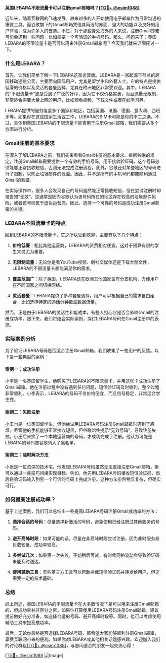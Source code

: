 **英国LEBARA不限流量卡可以注册gmail邮箱吗？[[TG💪+ @esim1088](https://t.me/s/esim1088)]**

近年来，随着互联网的飞速发展，越来越多的人开始使用电子邮箱作为日常沟通的重要工具。而谷歌旗下的Gmail邮箱凭借其简洁的界面、强大的功能以及良好的用户体验，成为许多人的首选。不过，对于那些身处海外的人来说，注册Gmail邮箱可能会遇到一些问题，比如需要一个可验证的手机号码。那么，问题来了：英国LEBARA的不限流量卡是否可以用来注册Gmail邮箱呢？今天我们就来详细探讨一下。

### 什么是LEBARA？

首先，让我们简单了解一下LEBARA这家运营商。LEBARA是一家起源于荷兰的跨国移动通信公司，主要面向国际用户，尤其是留学生和外籍人士。它的特点是提供低廉的价格以及灵活的套餐选择，尤其在欧洲地区非常受欢迎。其中，LEBARA的“不限流量卡”更是受到了广泛的好评，因为它不仅价格实惠，而且流量无限制，非常适合需要大量上网的用户，比如观看视频、下载文件或者在线学习等。

LEBARA提供的服务覆盖多个国家和地区，包括英国、法国、德国、意大利、西班牙等。如果你在这些国家生活或工作，LEBARA的SIM卡可能是你的不二之选。不过，具体到英国LEBARA的不限流量卡能否用于注册Gmail邮箱，我们需要从多个方面进行分析。

### Gmail注册的基本要求

在深入了解LEBARA之前，我们先来看看Gmail注册的基本要求。根据谷歌的规定，注册Gmail邮箱需要提供一个有效的手机号码，用于接收验证码。这个号码必须能够正常接收短信，否则无法完成注册流程。此外，谷歌还对某些地区的号码进行了限制，以防止垃圾邮件的泛滥。因此，并不是所有的手机号码都能顺利通过Gmail的验证。

在实际操作中，很多人会发现自己的号码虽然能正常接收短信，但在尝试注册时却被告知“无效”。这通常是因为谷歌认为该号码所在的地区存在较高的垃圾邮件风险，或者该号码属于虚拟运营商。因此，选择一个可靠的号码是成功注册Gmail邮箱的关键。

### LEBARA不限流量卡的特点

回到LEBARA的不限流量卡，它之所以受到欢迎，主要有以下几个特点：

1. **价格低廉**：相比其他运营商，LEBARA的资费相对便宜，这对于预算有限的学生来说尤为重要。
   
2. **无限制流量**：无论你是看YouTube视频、刷社交媒体还是下载大型文件，LEBARA的不限流量卡都能满足你的需求。
   
3. **覆盖范围广**：除了英国，LEBARA还在欧洲其他国家设有分支机构，方便用户在不同国家之间切换网络。
   
4. **灵活套餐**：LEBARA提供了多种套餐选择，用户可以根据自己的需求自由组合，比如选择特定的通话分钟数或数据流量。

然而，正是由于LEBARA的灵活性和低成本，有些人担心它是否会影响Gmail的注册成功率。接下来，我们将结合实际案例，探讨LEBARA号码在Gmail注册中的表现。

### 实际案例分析

为了验证LEBARA号码是否适合注册Gmail邮箱，我们收集了一些用户的反馈。以下是一些典型的案例：

#### 案例一：成功注册

小李是一名英国留学生，他购买了LEBARA的不限流量卡，并用这张卡成功注册了Gmail邮箱。他在注册过程中没有遇到任何问题，短信验证码及时收到，整个过程非常顺利。小李表示，LEBARA的号码不仅价格便宜，而且信号稳定，非常适合学生党。

#### 案例二：失败注册

小王也是一位英国留学生，但他尝试用LEBARA号码注册Gmail邮箱时遇到了麻烦。尽管他的手机能够正常接收短信，但谷歌始终提示“无效号码”，导致注册失败。小王后来换了一个本地运营商的号码，才成功完成了注册。他认为可能是LEBARA的号码被谷歌列入了黑名单。

#### 案例三：临时解决方法

小张是一位资深的技术宅，他发现LEBARA号码虽然无法直接注册Gmail邮箱，但可以通过一些技巧间接实现目标。例如，他先用LEBARA号码接收短信验证码，然后将验证码输入到另一个可信的号码上完成注册。这种方法虽然稍显复杂，但确实可行。

### 如何提高注册成功率？

基于上述案例，我们可以总结出一些提高LEBARA号码注册Gmail成功率的方法：

1. **选择合适的号码**：尽量选择新激活的号码，避免使用已经注册过其他服务的号码。
   
2. **避开高峰时段**：如果可能的话，尽量在非高峰时段尝试注册，因为此时服务器负载较低，成功率较高。
   
3. **多尝试几次**：如果第一次失败，不妨稍后再试，有时候网络波动会导致验证码未能及时送达。
   
4. **使用辅助工具**：有些第三方工具可以帮助拦截短信验证码并转发给用户，但这需要一定的技术基础。

### 总结

综上所述，英国LEBARA的不限流量卡在大多数情况下是可以用来注册Gmail邮箱的，但成功率并非百分之百。如果你打算使用LEBARA号码注册Gmail邮箱，建议提前做好充分准备，如选择合适的号码、避开高峰时段等。同时，也可以考虑使用辅助工具来提高成功率。

最后，无论你最终是否选择LEBARA号码，都希望大家能够顺利注册Gmail邮箱，享受互联网带来的便利。如果你对LEBARA或其他相关话题感兴趣，欢迎加入我们的讨论群组[[TG💪+ @esim1088](https://t.me/s/esim1088)]，与志同道合的朋友一起交流心得！

[[TG💪+ @esim1088](https://t.me/s/esim1088) ![Image](https://i.postimg.cc/4NQfJmqS/Snipaste-2025-05-13-00-14-12.png)]